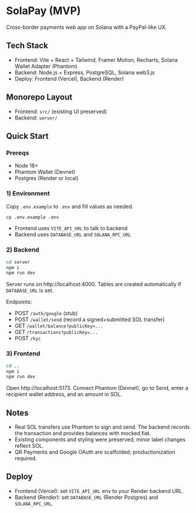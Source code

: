 # SolaPay (MVP)

Cross-border payments web app on Solana with a PayPal-like UX.

## Tech Stack
- Frontend: Vite + React + Tailwind, Framer Motion, Recharts, Solana Wallet Adapter (Phantom)
- Backend: Node.js + Express, PostgreSQL, Solana web3.js
- Deploy: Frontend (Vercel), Backend (Render)

## Monorepo Layout
- Frontend: `src/` (existing UI preserved)
- Backend: `server/`

## Quick Start

### Prereqs
- Node 18+
- Phantom Wallet (Devnet)
- Postgres (Render or local)

### 1) Environment
Copy `.env.example` to `.env` and fill values as needed.

```bash
cp .env.example .env
```

- Frontend uses `VITE_API_URL` to talk to backend
- Backend uses `DATABASE_URL` and `SOLANA_RPC_URL`

### 2) Backend
```bash
cd server
npm i
npm run dev
```
Server runs on http://localhost:4000. Tables are created automatically if `DATABASE_URL` is set.

Endpoints:
- POST `/auth/google` (stub)
- POST `/wallet/send` (record a signed+submitted SOL transfer)
- GET `/wallet/balance?publicKey=...`
- GET `/transactions?publicKey=...`
- POST `/kyc`

### 3) Frontend
```bash
cd ..
npm i
npm run dev
```
Open http://localhost:5173. Connect Phantom (Devnet), go to Send, enter a recipient wallet address, and an amount in SOL.

## Notes
- Real SOL transfers use Phantom to sign and send. The backend records the transaction and provides balances with mocked fiat.
- Existing components and styling were preserved; minor label changes reflect SOL.
- QR Payments and Google OAuth are scaffolded; productionization required.

## Deploy
- Frontend (Vercel): set `VITE_API_URL` env to your Render backend URL.
- Backend (Render): set `DATABASE_URL` (Render Postgres) and `SOLANA_RPC_URL`.